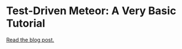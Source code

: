 # Test-Driven Meteor: A Very Basic Tutorial

[Read the blog post.](http://www.mhurwi.com/test-driven-meteor-very-basic-tutorial/)
